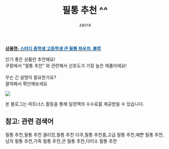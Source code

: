 ﻿---
layout: post
title:  "필통 추천 ^^"
author: zacra
categories: [ 아이템 ]
tags: [필통 추천,필통 추천 클리앙,필통 추천 더쿠,필통 추천좀,고급 필통 추천,예쁜 필통 추천,남자 필통 추천,가죽 필통 추천,큰 필통 추천,다이소 필통 추천]
image: https://static.coupangcdn.com/image/vendor_inventory/3d74/90d3cf3e4a8c538334a2c2938d539aa315766a2b3e0007ed32f2e85676c7.jpg 
description: "쿠팡에서 필통 추천 관련 키워드로 가장 고객 선호도가 높은 제품이랍니다."
rating: 4.5
---

<a href="https://link.coupang.com/re/AFFSDP?lptag=AF8407795&pageKey=2165067016&itemId=3679457619&vendorItemId=71664800013&traceid=V0-153-6c02e293d4fe7f16"><b>상품명: <font color='#01579B'>스터디 중학생 고등학생 큰 필통 파우치, 블루</font></b></a>

인기 좋은 상품만 추천해요!<br/>
쿠팡에서 "필통 추천" 와 관련해서 선호도가 가장 높은 제품이에요!<br/><br/>
무슨 긴 설명이 필요한가요?  
클릭해서 확인해보세요


<a href="https://link.coupang.com/re/AFFSDP?lptag=AF8407795&pageKey=2165067016&itemId=3679457619&vendorItemId=71664800013&traceid=V0-153-6c02e293d4fe7f16"><img src="https://thumbnail9.coupangcdn.com/thumbnails/remote/q89/image/vendor_inventory/cb55/747bab71487e2c50ccb9b7d2e4f10e673e92d92df6e7d7b0d5667c090f4d.jpg"></a> 

본 블로그는 파트너스 활동을 통해 일정액의 수수료를 제공받을 수 있습니다.

## 참고: 관련 검색어    
필통 추천,필통 추천 클리앙,필통 추천 더쿠,필통 추천좀,고급 필통 추천,예쁜 필통 추천,남자 필통 추천,가죽 필통 추천,큰 필통 추천,다이소 필통 추천